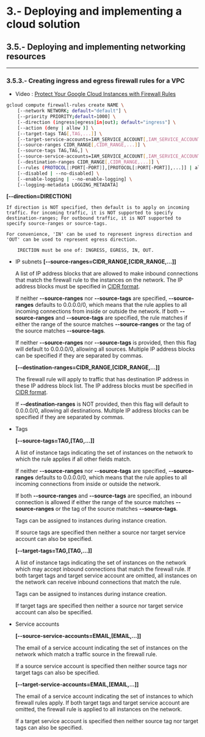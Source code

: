 # 3.-  Deploying and implementing a cloud solution

## 3.5.- Deploying and implementing networking resources
---
### 3.5.3.- Creating ingress and egress firewall rules for a VPC

- Video : [Protect Your Google Cloud Instances with Firewall Rules](https://www.youtube.com/watch?v=HTVV9YzGw5k)

```bash
gcloud compute firewall-rules create NAME \
    [--network NETWORK; default="default"] \
    [--priority PRIORITY;default=1000] \
    [--direction (ingress|egress|in|out); default="ingress"] \
    [--action (deny | allow )] \
    [--target-tags TAG[,TAG,...]] \
    [--target-service-accounts=IAM_SERVICE_ACCOUNT[,IAM_SERVICE_ACCOUNT,...]] \
    [--source-ranges CIDR_RANGE[,CIDR_RANGE,...]] \
    [--source-tags TAG,TAG,] \
    [--source-service-accounts=IAM_SERVICE_ACCOUNT[,IAM_SERVICE_ACCOUNT,...]] \
    [--destination-ranges CIDR_RANGE[,CIDR_RANGE,...]] \
    [--rules (PROTOCOL[:PORT[-PORT]],[PROTOCOL[:PORT[-PORT]],...]] | all ) \
    [--disabled | --no-disabled] \
    [--enable-logging | --no-enable-logging] \
    [--logging-metadata LOGGING_METADATA]
```

**[--direction=DIRECTION]**

    If direction is NOT specified, then default is to apply on incoming traffic. For incoming traffic, it is NOT supported to specify destination-ranges; For outbound traffic, it is NOT supported to specify source-ranges or source-tags.

    For convenience, 'IN' can be used to represent ingress direction and 'OUT' can be used to represent egress direction.

        IRECTION must be one of: INGRESS, EGRESS, IN, OUT.


- IP subnets
    **[--source-ranges=CIDR_RANGE,[CIDR_RANGE,…]]**

    A list of IP address blocks that are allowed to make inbound connections that match the firewall rule to the instances on the network. The IP address blocks must be specified in [CIDR format](http://en.wikipedia.org/wiki/Classless_Inter-Domain_Routing).

    If neither __--source-ranges__ nor __--source-tags__ are specified, __--source-ranges__ defaults to 0.0.0.0/0, which means that the rule applies to all incoming connections from inside or outside the network. If both __--source-ranges__ and __--source-tags__ are specified, the rule matches if either the range of the source matches __--source-ranges__ or the tag of the source matches __--source-tags__.

    If neither __--source-ranges__ nor __--source-tags__ is provided, then this flag will default to 0.0.0.0/0, allowing all sources. Multiple IP address blocks can be specified if they are separated by commas.

    **[--destination-ranges=CIDR_RANGE,[CIDR_RANGE,…]]**

    The firewall rule will apply to traffic that has destination IP address in these IP address block list. The IP address blocks must be specified in [CIDR format](http://en.wikipedia.org/wiki/Classless_Inter-Domain_Routing).

    If __--destination-ranges__ is NOT provided, then this flag will default to 0.0.0.0/0, allowing all destinations. Multiple IP address blocks can be specified if they are separated by commas.

- Tags

    **[--source-tags=TAG,[TAG,…]]**

    A list of instance tags indicating the set of instances on the network to which the rule applies if all other fields match. 
    
    If neither __--source-ranges__ nor __--source-tags__ are specified, __--source-ranges__ defaults to 0.0.0.0/0, which means that the rule applies to all incoming connections from inside or outside the network.

    If both __--source-ranges__ and __--source-tags__ are specified, an inbound connection is allowed if either the range of the source matches __--source-ranges__ or the tag of the source matches __--source-tags__.

    Tags can be assigned to instances during instance creation.

    If source tags are specified then neither a source nor target service account can also be specified.


    **[--target-tags=TAG,[TAG,…]]**

    A list of instance tags indicating the set of instances on the network which may accept inbound connections that match the firewall rule. If both target tags and target service account are omitted, all instances on the network can receive inbound connections that match the rule.

    Tags can be assigned to instances during instance creation.

    If target tags are specified then neither a source nor target service account can also be specified.

- Service accounts

    **[--source-service-accounts=EMAIL,[EMAIL,…]]**

    The email of a service account indicating the set of instances on the network which match a traffic source in the firewall rule.

    If a source service account is specified then neither source tags nor target tags can also be specified.

    **[--target-service-accounts=EMAIL,[EMAIL,…]]**

    The email of a service account indicating the set of instances to which firewall rules apply. If both target tags and target service account are omitted, the firewall rule is applied to all instances on the network.

    If a target service account is specified then neither source tag nor target tags can also be specified.
